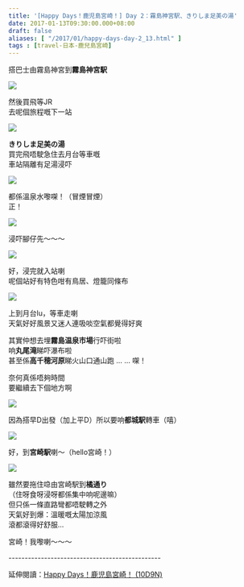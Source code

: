 ```yaml
---
title: '[Happy Days！鹿児島宮崎！] Day 2：霧島神宮駅、きりしま足美の湯'
date: 2017-01-13T09:30:00.000+08:00
draft: false
aliases: [ "/2017/01/happy-days-day-2_13.html" ]
tags : [travel-日本-鹿兒島宮崎]
---
```


搭巴士由霧島神宮到**霧島神宮駅**  

![](/images/kojkmi2c1.jpg)

然後買飛等JR  
去呢個旅程嘅下一站  

![](/images/kojkmi2c2.jpg)

**きりしま足美の湯**  
買完飛唔駛急住去月台等車嘅  
車站隔離有足湯浸吓  

![](/images/kojkmi2c.jpg)

都係溫泉水嚟㗎！（冒煙冒煙）  
正！  

![](/images/kojkmi2c3.jpg)

浸吓腳仔先～～～  

![](/images/kojkmi2c4.jpg)

好，浸完就入站喇  
呢個站好有特色咁有鳥居、燈籠同條布  

![](/images/kojkmi2c5.jpg)

上到月台lu，等車走喇  
天氣好好風景又迷人連吸啖空氣都覺得好爽  
  
其實仲想去埋**霧島温泉市場**行吓街啦  
响**丸尾滝**睇吓瀑布啦  
甚至係**高千穂河原**睇火山口通山跑 ... ... 㗎！  
  
奈何真係唔夠時間  
要繼續去下個地方啊  

![](/images/kojkmi2c6.jpg)

因為搭早D出發（加上平D）所以要响**都城駅**轉車（嘻）  

![](/images/kojkmi2c7.jpg)

好，到**宮崎駅**喇～（hello宮崎！）  

![](/images/kojkmi2c8.jpg)

雖然要拖住喼由宮崎駅到**橘通り**  
（住呀食呀浸呀都係集中响呢邊嘛）  
但只係一條直路彎都唔駛轉之外  
天氣好到爆：溫暖嘅太陽加涼風  
滾都滾得好舒服...  
  
宮崎！我嚟喇～～～  
  
\-----------------------------------------------  
  
延伸閱讀：[Happy Days！鹿児島宮崎！ (10D9N)](https://hidie.net/kojkmi10d9n/)
